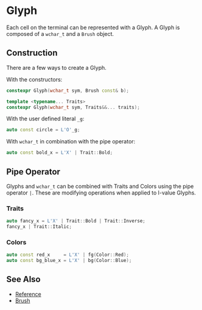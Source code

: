 # Glyph

Each cell on the terminal can be represented with a Glyph. A Glyph is composed
of a `wchar_t` and a `Brush` object.

## Construction

There are a few ways to create a Glyph.

With the constructors:

```cpp
constexpr Glyph(wchar_t sym, Brush const& b);
```

```cpp
template <typename... Traits>
constexpr Glyph(wchar_t sym, Traits&&... traits);
```

With the user defined literal `_g`:

```cpp
auto const circle = L'O'_g;
```

With `wchar_t` in combination with the pipe operator:

```cpp
auto const bold_x = L'X' | Trait::Bold;
```

## Pipe Operator

Glyphs and `wchar_t` can be combined with Traits and Colors using the pipe
operator `|`. These are modifying operations when applied to l-value Glyphs.

### Traits

```cpp
auto fancy_x = L'X' | Trait::Bold | Trait::Inverse;
fancy_x | Trait::Italic;
```

### Colors

```cpp
auto const red_x     = L'X' | fg(Color::Red);
auto const bg_blue_x = L'X' | bg(Color::Blue);
```

## See Also

- [Reference](https://a-n-t-h-o-n-y.github.io/CPPurses/structcppurses_1_1Glyph.html)
- [Brush](brush.md)
